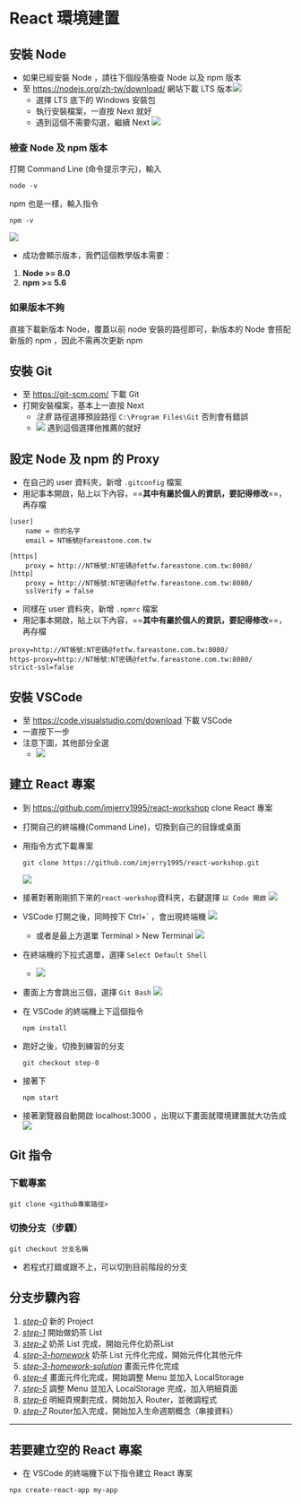 # React 環境建置

## 安裝 Node 
* 如果已經安裝 Node ，請往下個段落檢查 Node 以及 npm 版本
* 至 https://nodejs.org/zh-tw/download/ 網站下載 LTS 版本![](https://i.imgur.com/AMmmuqi.png)
    * 選擇 LTS 底下的 Windows 安裝包
    * 執行安裝檔案，一直按 Next 就好
    * 遇到這個不需要勾選，繼續 Next
    ![](https://i.imgur.com/MIXS2rr.png)
    
### 檢查 Node 及 npm 版本
打開 Command Line (命令提示字元)，輸入
```
node -v
```
npm 也是一樣，輸入指令
```
npm -v
```
![](https://i.imgur.com/b9jZUtS.png)

* 成功會顯示版本，我們這個教學版本需要：
1. **Node >= 8.0**
2. **npm >= 5.6**

### 如果版本不夠

直接下載新版本 Node，覆蓋以前 node 安裝的路徑即可，新版本的 Node 會搭配新版的 npm ，因此不需再次更新 npm

## 安裝 Git
* 至 https://git-scm.com/ 下載 Git
* 打開安裝檔案，基本上一直按 Next
    * *注意* 路徑選擇預設路徑 `C:\Program Files\Git` 否則會有錯誤
    * ![](https://i.imgur.com/4U2VrlY.png) 遇到這個選擇他推薦的就好

## 設定 Node 及 npm 的 Proxy
* 在自己的 user 資料夾，新增 `.gitconfig` 檔案
* 用記事本開啟，貼上以下內容，==**其中有屬於個人的資訊，要記得修改**==，再存檔
```
[user]
	name = 你的名字
	email = NT帳號@fareastone.com.tw

[https]
    proxy = http://NT帳號:NT密碼@fetfw.fareastone.com.tw:8080/
[http]
    proxy = http://NT帳號:NT密碼@fetfw.fareastone.com.tw:8080/
    sslVerify = false
```
* 同樣在 user 資料夾，新增 `.npmrc` 檔案
* 用記事本開啟，貼上以下內容，==**其中有屬於個人的資訊，要記得修改**==，再存檔
```
proxy=http://NT帳號:NT密碼@fetfw.fareastone.com.tw:8080/
https-proxy=http://NT帳號:NT密碼@fetfw.fareastone.com.tw:8080/
strict-ssl=false
```
## 安裝 VSCode
* 至 https://code.visualstudio.com/download 下載 VSCode
* 一直按下一步
* 注意下圖，其他部分全選
	* ![](https://i.imgur.com/H4mOBbq.png)

## 建立 React 專案
* 到 https://github.com/imjerry1995/react-workshop clone React 專案 
* 打開自己的終端機(Command Line)，切換到自己的目錄或桌面
* 用指令方式下載專案
    ```
    git clone https://github.com/imjerry1995/react-workshop.git
    ```
    ![](https://github.com/imjerry1995/react-training-fetnet/blob/master/%E6%93%B7%E5%8F%96.PNG?raw=true)
* 接著對著剛剛抓下來的`react-workshop`資料夾，右鍵選擇 `以 Code 開啟`
![](https://i.imgur.com/DhopdtY.png)
* VSCode 打開之後，同時按下 Ctrl+\` ，會出現終端機
![](https://i.imgur.com/XlZgj6j.png)
    * 或者是最上方選單 Terminal > New Terminal
    ![](https://i.imgur.com/Mm47GSy.png)
* 在終端機的下拉式選單，選擇 `Select Default Shell`
	* ![](https://i.imgur.com/ehqtTvv.png)
* 畫面上方會跳出三個，選擇 `Git Bash`
![](https://i.imgur.com/zRpFzH3.png)

* 在 VSCode 的終端機上下這個指令
    ```
    npm install
    ```
* 跑好之後，切換到練習的分支
    ```
    git checkout step-0
    ```
* 接著下
    ```
    npm start
    ```
* 接著瀏覽器自動開啟 localhost:3000 ，出現以下畫面就環境建置就大功告成
![](https://i.imgur.com/YdKFghC.png)


## Git 指令
### 下載專案
```
git clone <github專案路徑>
```

### 切換分支（步驟）
```
git checkout 分支名稱
```
* 若程式打錯或跟不上，可以切到目前階段的分支


## 分支步驟內容
1. [*step-0*](https://github.com/imjerry1995/react-workshop/tree/step-0) 新的 Project
2. [*step-1*](https://github.com/imjerry1995/react-workshop/tree/step-1) 開始做奶茶 List
3. [*step-2*](https://github.com/imjerry1995/react-workshop/tree/step-2) 奶茶 List 完成，開始元件化奶茶List
4. [*step-3-homework*](https://github.com/imjerry1995/react-workshop/tree/step-3-homework) 奶茶 List 元件化完成，開始元件化其他元件
5. [*step-3-homework-solution*](https://github.com/imjerry1995/react-workshop/tree/step-3-homework-solution) 畫面元件化完成
6. [*step-4*](https://github.com/imjerry1995/react-workshop/tree/step-4) 畫面元件化完成，開始調整 Menu 並加入 LocalStorage
7. [*step-5*](https://github.com/imjerry1995/react-workshop/tree/step-5) 調整 Menu 並加入 LocalStorage 完成，加入明細頁面
8. [*step-6*](https://github.com/imjerry1995/react-workshop/tree/step-6) 明細頁規劃完成，開始加入 Router，並微調程式
9. [*step-7*](https://github.com/imjerry1995/react-workshop/tree/step-7) Router加入完成，開始加入生命週期概念（串接資料）


----
## 若要建立空的 React 專案
* 在 VSCode 的終端機下以下指令建立 React 專案
```
npx create-react-app my-app
```
